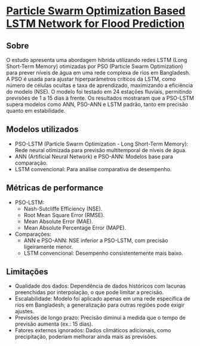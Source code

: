 # [Particle Swarm Optimization Based LSTM Network for Flood Prediction](https://doi.org/10.1016/j.rineng.2023.100951)

## Sobre
O estudo apresenta uma abordagem híbrida utilizando redes LSTM (Long Short-Term Memory) otimizadas por PSO (Particle Swarm Optimization) para prever níveis de água em uma rede complexa de rios em Bangladesh. A PSO é usada para ajustar hiperparâmetros críticos da LSTM, como número de células ocultas e taxa de aprendizado, maximizando a eficiência do modelo (NSE). O modelo foi testado em 24 estações fluviais, permitindo previsões de 1 a 15 dias à frente. Os resultados mostraram que a PSO-LSTM supera modelos como ANN, PSO-ANN e LSTM padrão, tanto em precisão quanto em estabilidade.

## Modelos utilizados
- PSO-LSTM (Particle Swarm Optimization - Long Short-Term Memory): Rede neural otimizada para previsão multitemporal de níveis de água.
- ANN (Artificial Neural Network) e PSO-ANN: Modelos base para comparação.
- LSTM convencional: Para análise comparativa de desempenho.

## Métricas de performance
- PSO-LSTM:
    - Nash-Sutcliffe Efficiency (NSE).
    - Root Mean Square Error (RMSE).
    - Mean Absolute Error (MAE).
    - Mean Absolute Percentage Error (MAPE).
- Comparações:
    - ANN e PSO-ANN: NSE inferior a PSO-LSTM, com precisão ligeiramente menor.
    - LSTM convencional: Desempenho consistentemente mais baixo.

## Limitações
- Qualidade dos dados: Dependência de dados históricos com lacunas preenchidas por interpolação, o que pode limitar a precisão.
- Escalabilidade: Modelo foi aplicado apenas em uma rede específica de rios em Bangladesh; a generalização para outras regiões pode exigir ajustes.
- Previsões de longo prazo: Precisão diminui à medida que o tempo de previsão aumenta (ex.: 15 dias).
- Fatores externos ignorados: Dados climáticos adicionais, como precipitação, poderiam melhorar ainda mais as previsões.